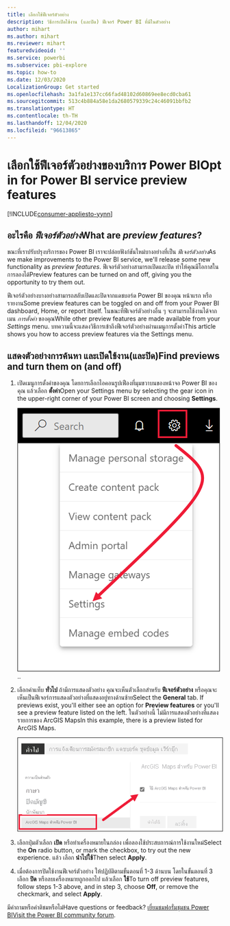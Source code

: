 ```yaml
---
title: เลือกใช้ฟีเจอร์ตัวอย่าง
description: วิธีการเปิดใช้งาน (และปิด) ฟีเจอร์ Power BI ที่มีในตัวอย่าง
author: mihart
ms.author: mihart
ms.reviewer: mihart
featuredvideoid: ''
ms.service: powerbi
ms.subservice: pbi-explore
ms.topic: how-to
ms.date: 12/03/2020
LocalizationGroup: Get started
ms.openlocfilehash: 3a1fa1e137cc66fad48102d60869ee8ecd0cba61
ms.sourcegitcommit: 513c4b884a58e1da2680579339c24c46091bbfb2
ms.translationtype: HT
ms.contentlocale: th-TH
ms.lasthandoff: 12/04/2020
ms.locfileid: "96613865"
---
```

# <a name="opt-in-for-power-bi-service-preview-features"></a><span data-ttu-id="29571-103">เลือกใช้ฟีเจอร์ตัวอย่างของบริการ Power BI</span><span class="sxs-lookup"><span data-stu-id="29571-103">Opt in for Power BI service preview features</span></span>

[!INCLUDE[consumer-appliesto-yynn](../includes/consumer-appliesto-yynn.md)]

## <a name="what-are-preview-features"></a><span data-ttu-id="29571-104">อะไรคือ *ฟีเจอร์ตัวอย่าง*</span><span class="sxs-lookup"><span data-stu-id="29571-104">What are *preview features*?</span></span>
<span data-ttu-id="29571-105">ขณะที่เราปรับปรุงบริการของ Power BI เราจะปล่อยฟังก์ชันใหม่บางอย่างที่เป็น *ฟีเจอร์ตัวอย่าง*</span><span class="sxs-lookup"><span data-stu-id="29571-105">As we make improvements to the Power BI service, we'll release some new functionality as *preview features*.</span></span> <span data-ttu-id="29571-106">ฟีเจอร์ตัวอย่างสามารถเปิดและปิด ทำให้คุณมีโอกาสในการลองได้</span><span class="sxs-lookup"><span data-stu-id="29571-106">Preview features can be turned on and off, giving you the opportunity to try them out.</span></span>

<span data-ttu-id="29571-107">ฟีเจอร์ตัวอย่างบางอย่างสามารถสลับเปิดและปิดจากแดชบอร์ด Power BI ของคุณ หน้าแรก หรือรายงาน</span><span class="sxs-lookup"><span data-stu-id="29571-107">Some preview features can be toggled on and off from your Power BI dashboard, Home, or report itself.</span></span> <span data-ttu-id="29571-108">ในขณะที่ฟีเจอร์ตัวอย่างอื่น ๆ จะสามารถใช้งานได้จากเมน *การตั้งค่า* ของคุณ</span><span class="sxs-lookup"><span data-stu-id="29571-108">While other preview features are made available from your *Settings* menu.</span></span> <span data-ttu-id="29571-109">บทความนี้จะแสดงวิธีการเข้าถึงฟีเจอร์ตัวอย่างผ่านเมนูการตั้งค่า</span><span class="sxs-lookup"><span data-stu-id="29571-109">This article shows you how to access preview features via the Settings menu.</span></span>

## <a name="find-previews-and-turn-them-on-and-off"></a><span data-ttu-id="29571-110">แสดงตัวอย่างการค้นหา และเปิดใช้งาน(และปิด)</span><span class="sxs-lookup"><span data-stu-id="29571-110">Find previews and turn them on (and off)</span></span>
1. <span data-ttu-id="29571-111">เปิดเมนูการตั้งค่าของคุณ โดยการเลือกไอคอนรูปเฟืองที่มุมขวาบนของหน้าจอ Power BI ของคุณ แล้วเลือก **ตั้งค่า**</span><span class="sxs-lookup"><span data-stu-id="29571-111">Open your Settings menu by selecting the gear icon in the upper-right corner of your Power BI screen and choosing **Settings**.</span></span>
   
   ![เมนูการตั้งค่า](./media/end-user-preview-features/power-bi-preview-setting.png)<span data-ttu-id="29571-113">.</span><span class="sxs-lookup"><span data-stu-id="29571-113">.</span></span>
2. <span data-ttu-id="29571-114">เลือกคำแท็บ **ทั่วไป** ถ้ามีการแสดงตัวอย่าง คุณจะเห็นตัวเลือกสำหรับ **ฟีเจอร์ตัวอย่าง** หรือคุณจะเห็นเป็นฟีเจอร์การแสดงตัวอย่างที่แสดงอยู่ทางด้านซ้าย</span><span class="sxs-lookup"><span data-stu-id="29571-114">Select the **General** tab. If previews exist, you'll either see an option for **Preview features** or you'll see a preview feature listed on the left.</span></span>  <span data-ttu-id="29571-115">ในตัวอย่างนี้ ไม่มีการแสดงตัวอย่างที่แสดงรายการของ ArcGIS Maps</span><span class="sxs-lookup"><span data-stu-id="29571-115">In this example, there is a preview listed for ArcGIS Maps.</span></span> 
   
   ![แท็บทั่วไป](./media/end-user-preview-features/power-bi-preview-arcgis.png)
3. <span data-ttu-id="29571-117">เลือกปุ่มตัวเลือก **เปิด** หรือทำเครื่องหมายในกล่อง เพื่อลองใช้ประสบการณ์การใช้งานใหม่</span><span class="sxs-lookup"><span data-stu-id="29571-117">Select the **On** radio button, or mark the checkbox, to try out the new experience.</span></span> <span data-ttu-id="29571-118">แล้ว เลือก **นำไปใช้**</span><span class="sxs-lookup"><span data-stu-id="29571-118">Then select **Apply**.</span></span>
4. <span data-ttu-id="29571-119">เมื่อต้องการปิดใช้งานฟีเจอร์ตัวอย่าง ให้ปฏิบัติตามขั้นตอนที่ 1-3 ด้านบน โดยในขั้นตอนที่ 3 เลือก **ปิด** หรือลบเครื่องหมายถูกออกไป แล้วเลือก **ใช้**</span><span class="sxs-lookup"><span data-stu-id="29571-119">To turn off preview features, follow steps 1-3 above, and in step 3, choose **Off**, or remove the checkmark, and select **Apply**.</span></span>


<span data-ttu-id="29571-120">มีคำถามหรือคำติชมหรือไม่</span><span class="sxs-lookup"><span data-stu-id="29571-120">Have questions or feedback?</span></span> <span data-ttu-id="29571-121">[เยี่ยมชมฟอรั่มชุมชน Power BI](https://community.powerbi.com/t5/Navigation-Preview-Forum/bd-p/NavigationPreview)</span><span class="sxs-lookup"><span data-stu-id="29571-121">[Visit the Power BI community forum](https://community.powerbi.com/t5/Navigation-Preview-Forum/bd-p/NavigationPreview).</span></span>

